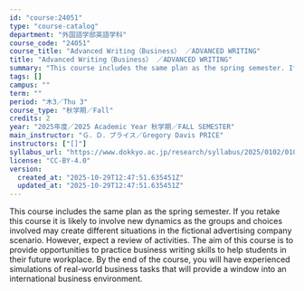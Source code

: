 ```yaml
---
id: "course:24051"
type: "course-catalog"
department: "外国語学部英語学科"
course_code: "24051"
course_title: "Advanced Writing（Business） ／ADVANCED WRITING"
title: "Advanced Writing（Business） ／ADVANCED WRITING"
summary: "This course includes the same plan as the spring semester. If you retake this course it is likely to involve new dynamic…"
tags: []
campus: ""
term: ""
period: "木3／Thu 3"
course_type: "秋学期／Fall"
credits: 2
year: "2025年度／2025 Academic Year 秋学期／FALL SEMESTER"
main_instructor: "Ｇ．Ｄ．プライス／Gregory Davis PRICE"
instructors: ["[]"]
syllabus_url: "https://www.dokkyo.ac.jp/research/syllabus/2025/0102/0102_24051_ja_JP.html"
license: "CC-BY-4.0"
version:
  created_at: "2025-10-29T12:47:51.635451Z"
  updated_at: "2025-10-29T12:47:51.635451Z"
---
```

This course includes the same plan as the spring semester. If you retake this course it is likely to involve new dynamics as the groups and choices involved may create different situations in the fictional advertising company scenario. However, expect a review of activities. The aim of this course is to provide opportunities to practice business writing skills to help students in their future workplace. By the end of the course, you will have experienced simulations of real-world business tasks that will provide a window into an international business environment.
